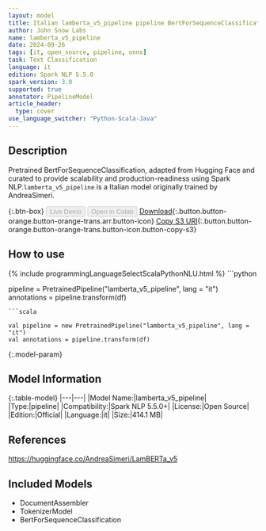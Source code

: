 ```yaml
---
layout: model
title: Italian lamberta_v5_pipeline pipeline BertForSequenceClassification from AndreaSimeri
author: John Snow Labs
name: lamberta_v5_pipeline
date: 2024-09-26
tags: [it, open_source, pipeline, onnx]
task: Text Classification
language: it
edition: Spark NLP 5.5.0
spark_version: 3.0
supported: true
annotator: PipelineModel
article_header:
  type: cover
use_language_switcher: "Python-Scala-Java"
---
```


## Description

Pretrained BertForSequenceClassification, adapted from Hugging Face and curated to provide scalability and production-readiness using Spark NLP.`lamberta_v5_pipeline` is a Italian model originally trained by AndreaSimeri.

{:.btn-box}
<button class="button button-orange" disabled>Live Demo</button>
<button class="button button-orange" disabled>Open in Colab</button>
[Download](https://s3.amazonaws.com/auxdata.johnsnowlabs.com/public/models/lamberta_v5_pipeline_it_5.5.0_3.0_1727349856225.zip){:.button.button-orange.button-orange-trans.arr.button-icon}
[Copy S3 URI](s3://auxdata.johnsnowlabs.com/public/models/lamberta_v5_pipeline_it_5.5.0_3.0_1727349856225.zip){:.button.button-orange.button-orange-trans.button-icon.button-copy-s3}

## How to use



<div class="tabs-box" markdown="1">
{% include programmingLanguageSelectScalaPythonNLU.html %}
```python

pipeline = PretrainedPipeline("lamberta_v5_pipeline", lang = "it")
annotations =  pipeline.transform(df)   

```
```scala

val pipeline = new PretrainedPipeline("lamberta_v5_pipeline", lang = "it")
val annotations = pipeline.transform(df)

```
</div>

{:.model-param}
## Model Information

{:.table-model}
|---|---|
|Model Name:|lamberta_v5_pipeline|
|Type:|pipeline|
|Compatibility:|Spark NLP 5.5.0+|
|License:|Open Source|
|Edition:|Official|
|Language:|it|
|Size:|414.1 MB|

## References

https://huggingface.co/AndreaSimeri/LamBERTa_v5

## Included Models

- DocumentAssembler
- TokenizerModel
- BertForSequenceClassification